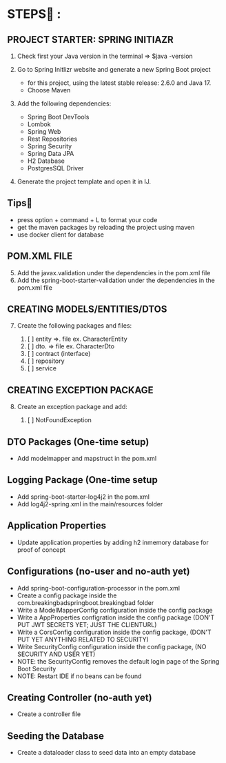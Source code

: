 # STEPS👀️ :

## PROJECT STARTER: SPRING INITIAZR

1. Check first your Java version in the terminal  =>    $java -version
2. Go to Spring Initlizr website and generate a new Spring Boot project

   * for this project, using the latest stable release: 2.6.0 and Java 17.
   * Choose Maven
3. Add the following dependencies:

   * Spring Boot DevTools
   * Lombok
   * Spring Web
   * Rest Repositories
   * Spring Security
   * Spring Data JPA
   * H2 Database
   * PostgresSQL Driver
4. Generate the project template and open it in IJ.

## Tips🚀️

* press option + command + L to format your code
* get the maven packages by reloading the project using maven
* use docker client for database

## POM.XML FILE

5. Add the javax.validation under the dependencies in the pom.xml file
6. Add the spring-boot-starter-validation under the dependencies in the pom.xml file

## CREATING MODELS/ENTITIES/DTOS

7. Create the following packages and files:

   1. [ ]  entity  =>. file ex. CharacterEntity
   2. [ ]  dto.    => file  ex. CharacterDto
   3. [ ]  contract (interface)
   4. [ ]  repository
   5. [ ]  service

## CREATING EXCEPTION PACKAGE

8. Create an exception package and add:

   1. [ ]  NotFoundException

## DTO Packages (One-time setup)

* Add modelmapper and mapstruct in the pom.xml

## Logging Package (One-time setup

* Add spring-boot-starter-log4j2 in the pom.xml
* Add log4j2-spring.xml in the main/resources folder

## Application Properties

* Update application.properties by adding h2 inmemory database for proof of concept

## Configurations (no-user and no-auth yet) 

* Add spring-boot-configuration-processor in the pom.xml
* Create a config package inside the com.breakingbadspringboot.breakingbad folder
* Write a ModelMapperConfig configuration inside the config package
* Write a AppProperties configration inside the config package (DON'T PUT JWT SECRETS YET; JUST THE CLIENTURL)
* Write a CorsConfig configuration inside the config package, (DON'T PUT YET ANYTHING RELATED TO SECURITY)
* Write SecurityConfig configuration inside the config package, (NO SECURITY AND USER YET)
* NOTE: the SecurityConfig removes the default login page of the Spring Boot Security
* NOTE: Restart IDE if no beans can be found

## Creating Controller (no-auth yet)

* Create a controller file

## Seeding the Database

* Create a dataloader class to seed data into an empty database
